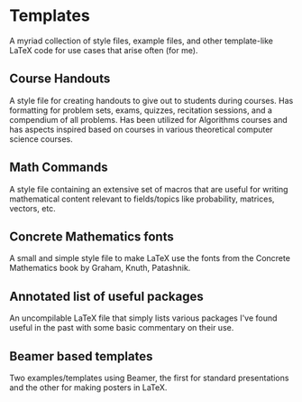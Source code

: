 # Templates

A myriad collection of style files, example files, and other template-like LaTeX code for use cases that arise often (for me).

## Course Handouts

A style file for creating handouts to give out to students during courses. Has formatting for problem sets, exams, quizzes, recitation sessions, and a compendium of all problems. Has been utilized for Algorithms courses and has aspects inspired based on courses in various theoretical computer science courses.

## Math Commands

A style file containing an extensive set of macros that are useful for writing mathematical content relevant to fields/topics like probability, matrices, vectors, etc.

## Concrete Mathematics fonts

A small and simple style file to make LaTeX use the fonts from the Concrete Mathematics book by Graham, Knuth, Patashnik.

## Annotated list of useful packages

An uncompilable LaTeX file that simply lists various packages I've found useful in the past with some basic commentary on their use.

## Beamer based templates

Two examples/templates using Beamer, the first for standard presentations and the other for making posters in LaTeX.
